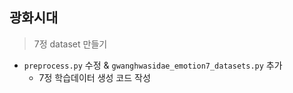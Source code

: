 ## 광화시대

> 7정 dataset 만들기

- `preprocess.py` 수정 & `gwanghwasidae_emotion7_datasets.py` 추가
  - 7정 학습데이터 생성 코드 작성

